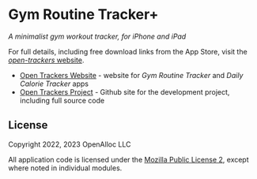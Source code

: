 # Gym Routine Tracker+

_A minimalist gym workout tracker, for iPhone and iPad_

For full details, including free download links from the App Store, visit the [_open-trackers_ website](https://open-trackers.github.io).

* [Open Trackers Website](https://open-trackers.github.io) - website for _Gym Routine Tracker_ and _Daily Calorie Tracker_ apps
* [Open Trackers Project](https://github.com/open-trackers) - Github site for the development project, including full source code

## License

Copyright 2022, 2023 OpenAlloc LLC

All application code is licensed under the [Mozilla Public License 2](https://www.mozilla.org/en-US/MPL/2.0/), except where noted in individual modules.
